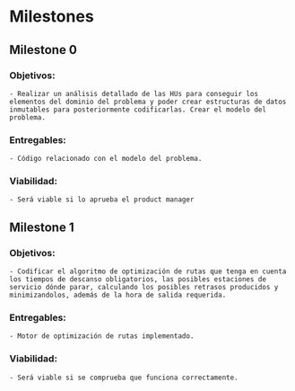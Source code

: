 # Milestones

## Milestone 0
### Objetivos:
    - Realizar un análisis detallado de las HUs para conseguir los elementos del dominio del problema y poder crear estructuras de datos inmutables para posteriormente codificarlas. Crear el modelo del problema.

### Entregables:
    - Código relacionado con el modelo del problema.

### Viabilidad:
    - Será viable si lo aprueba el product manager

## Milestone 1
### Objetivos:
    - Codificar el algoritmo de optimización de rutas que tenga en cuenta los tiempos de descanso obligatorios, las posibles estaciones de servicio dónde parar, calculando los posibles retrasos producidos y minimizandolos, además de la hora de salida requerida.

### Entregables:
    - Motor de optimización de rutas implementado.

### Viabilidad:
    - Será viable si se comprueba que funciona correctamente.